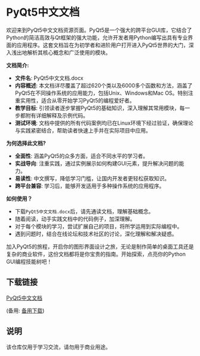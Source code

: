 # PyQt5中文文档

欢迎来到PyQt5中文文档资源页面。PyQt5是一个强大的跨平台GUI库，它结合了Python的简洁高效与Qt框架的强大功能，允许开发者用Python编写出具有专业界面的应用程序。这套文档旨在为初学者和进阶用户打开进入PyQt5世界的大门，深入浅出地解析其核心概念和广泛使用的模块。

**文档简介:**
- **文件名**: PyQt5中文文档.docx
- **内容概述**: 本文档详尽覆盖了超过620个类以及6000多个函数和方法，涵盖了PyQt5在不同操作系统的应用能力，包括Unix、Windows和Mac OS。特别注重实用性，适合从零开始学习PyQt5的编程爱好者。
- **教学目标**: 引领读者逐步掌握PyQt5的基础知识，深入理解其常用模块，每一步都附有详细解释及示例代码。
- **测试环境**: 文档中提供的所有代码案例均已在Linux环境下经过验证，确保理论与实践紧密结合，帮助读者快速上手并在实际项目中应用。

**为何选择此文档?**
- **全面性**: 涵盖PyQt5的众多方面，适合不同水平的学习者。
- **实战导向**: 注重实践，通过实例展示如何构建GUI元素，提升解决问题的能力。
- **易读性**: 中文撰写，降低学习门槛，让国内开发者更轻松获取知识。
- **跨平台兼容**: 学习后，能够开发适用于多种操作系统的应用程序。

**如何使用？**
- 下载`PyQt5中文文档.docx`后，请先通读文档，理解基础概念。
- 随着阅读，动手实践文档中的代码例子，加深理解。
- 对于每个模块的学习，尝试扩展自己的项目，将所学运用到实际编程中。
- 遇到问题时，结合在线论坛和技术社区的讨论，深化理解和解决疑惑。

加入PyQt5的旅程，开启你的图形界面设计之旅，无论是制作简单的桌面工具还是复杂的商业软件，这份文档都将是你宝贵的指南。开始探索，点亮你的Python GUI编程技能树吧！

## 下载链接
[PyQt5中文文档](https://pan.quark.cn/s/8dc5ac5ed218) 

(备用: [备用下载](https://pan.baidu.com/s/187fQxcS-vQsIdHDsL5QClA?pwd=1234))

## 说明

该仓库仅用于学习交流，请勿用于商业用途。
